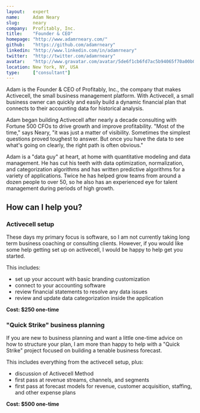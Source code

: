 ```yaml
---
layout:   expert
name:     Adam Neary
slug:     neary
company:  Profitably, Inc.
title:    "Founder & CEO"
homepage: "http://www.adamrneary.com/"
github:   "https://github.com/adamrneary"
linkedin: "http://www.linkedin.com/in/adamrneary"
twitter:  "http://twitter.com/adamrneary"
avatar:   "http://www.gravatar.com/avatar/5de6f1cb6fd7ac5b94065f70a00b0cfc.png"
location: New York, NY, USA
type:     ["consultant"]
---
```


Adam is the Founder &amp; CEO of Profitably, Inc., the company that makes Activecell, the small business management platform. With Activecell, a small business owner can quickly and easily build a dynamic financial plan that connects to their accounting data for historical analysis.

Adam began building Activecell after nearly a decade consulting with Fortune 500 CFOs to drive growth and improve profitability. "Most of the time," says Neary, "it was just a matter of visibility. Sometimes the simplest questions proved toughest to answer. But once you have the data to see what's going on clearly, the right path is often obvious."

<!-- more -->

Adam is a "data guy" at heart, at home with quantitative modeling and data management. He has cut his teeth with data optimization, normalization, and categorization algorithms and has written predictive algorithms for a variety of applications. Twice he has helped grow teams from around a dozen people to over 50, so he also has an experienced eye for talent management during periods of high growth.

## How can I help you?

### Activecell setup

These days my primary focus is software, so I am not currently taking long term business coaching or consulting clients. However, if you would like some help getting set up on activecell, I would be happy to help get you started.

This includes:

* set up your account with basic branding customization
* connect to your accounting software
* review financial statements to resolve any data issues
* review and update data categorization inside the application

**Cost: $250 one-time**

### "Quick Strike" business planning

If you are new to business planning and want a little one-time advice on how to structure your plan, I am more than happy to help with a "Quick Strike" project focused on building a tenable business forecast.

This includes everything from the activecell setup, plus:

* discussion of Activecell Method
* first pass at revenue streams, channels, and segments
* first pass at forecast models for revenue, customer acquisition, staffing, and other expense plans

**Cost: $500 one-time**
